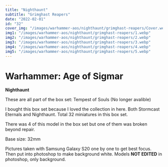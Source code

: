 ```yaml
---
title: "Nighthaunt"
subtitle: "Grimghast Reapers"
date: "2022-02-01"
id: "32"
cover_img: "/images/warhammer-aos/nighthaunt/grimghast-reapers/Cover.webp"
img1: "/images/warhammer-aos/nighthaunt/grimghast-reapers/1.webp"
img2: "/images/warhammer-aos/nighthaunt/grimghast-reapers/2.webp"
img3: "/images/warhammer-aos/nighthaunt/grimghast-reapers/3.webp"
img4: "/images/warhammer-aos/nighthaunt/grimghast-reapers/4.webp"
img5: "/images/warhammer-aos/nighthaunt/grimghast-reapers/5.webp"
---
```


# Warhammer: Age of Sigmar

**Nighthaunt**

These are all part of the box set: Tempest of Souls (No longer avalible)

I bought this box set because I loved the collection in here. Both Stormcast Eternals and Nighthaunt. Total 32 miniatures in this box set.

There was 4 of this model in the box set but one of them was broken beyond repair. 

Base size: 32mm

Pictures taken with Samsung Galaxy S20 one by one to get best focus. Then put into photoshop to make background white. Models **NOT EDITED** in photoshop, only background.
